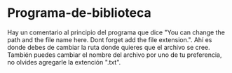 # Programa-de-biblioteca
Hay un comentario al principio del programa que dice "You can change the path and the file name here. Dont forget add the file extension.".
Ahí es donde debes de cambiar la ruta donde quieres que el archivo se cree. También puedes cambiar el nombre del archivo por uno de tu preferencia, no olvides agregarle la extención ".txt".

